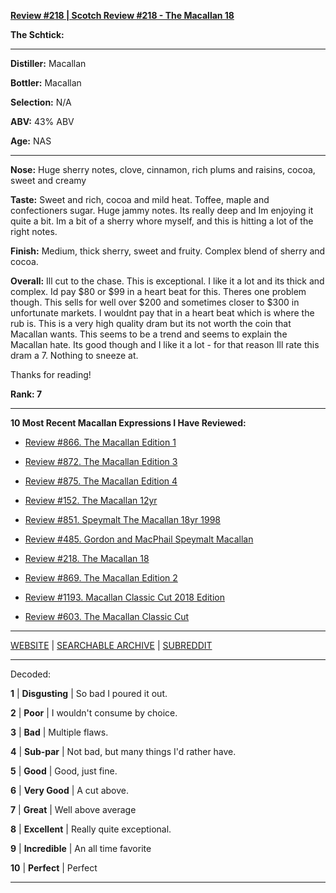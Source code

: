 
[**Review #218 | Scotch Review #218 - The Macallan 18**]( https://t8ke.review/review-218-the-macallan-18/)

**The Schtick:** 

-----

**Distiller:** Macallan

**Bottler:** Macallan

**Selection:** N/A

**ABV:**  43% ABV

**Age:** NAS 

-----

**Nose:**  Huge sherry notes, clove, cinnamon, rich plums and raisins, cocoa, sweet and creamy

**Taste:** Sweet and rich, cocoa and mild heat. Toffee, maple and confectioners sugar. Huge jammy notes. Its really deep and Im enjoying it quite a bit. Im a bit of a sherry whore myself, and this is hitting a lot of the right notes.

**Finish:** Medium, thick sherry, sweet and fruity. Complex blend of sherry and cocoa.

**Overall:** Ill cut to the chase. This is exceptional. I like it a lot and its thick and complex. Id pay $80 or $99 in a heart beat for this. Theres one problem though. This sells for well over $200 and sometimes closer to $300 in unfortunate markets. I wouldnt pay that in a heart beat which is where the rub is. This is a very high quality dram but its not worth the coin that Macallan wants. This seems to be a trend and seems to explain the Macallan hate. Its good though and I like it a lot - for that reason Ill rate this dram a 7. Nothing to sneeze at.

Thanks for reading!

**Rank: 7**

----- 

**10 Most Recent Macallan Expressions I Have Reviewed:** 

- [Review #866. The Macallan Edition 1]( https://t8ke.review/review-866-the-macallan-edition-no-1/) 

- [Review #872. The Macallan Edition 3]( https://t8ke.review/review-872-the-macallan-edition-no-3/) 

- [Review #875. The Macallan Edition 4]( https://t8ke.review/review-875-the-macallan-edition-no-4/) 

- [Review #152. The Macallan 12yr]( https://t8ke.review/review-152-the-macallan-12yr/) 

- [Review #851. Speymalt The Macallan 18yr 1998]( https://t8ke.review/review-851-the-macallan-18yr-speymalt-1998/) 

- [Review #485. Gordon and MacPhail Speymalt Macallan]( https://t8ke.review/review-485-speymalt-macallan-gordon-macphail-9yr/) 

- [Review #218. The Macallan 18]( https://t8ke.review/review-218-the-macallan-18/) 

- [Review #869. The Macallan Edition 2]( https://t8ke.review/review-869-the-macallan-edition-no-2/) 

- [Review #1193. Macallan Classic Cut 2018 Edition]( https://t8ke.review/review-1193-macallan-classic-cut-2018-edition/) 

- [Review #603. The Macallan Classic Cut]( https://t8ke.review/review-603-the-macallan-classic-cut/) 

-----

[WEBSITE](https://t8ke.review) | [SEARCHABLE ARCHIVE](https://t8ke.review/review-archive/) | [SUBREDDIT](https://reddit.com/r/t8kereviews)

-----

Decoded:

**1** | **Disgusting** | So bad I poured it out.

**2** | **Poor** | I wouldn't consume by choice.

**3** | **Bad** | Multiple flaws.

**4** | **Sub-par** | Not bad, but many things I'd rather have.

**5** | **Good** | Good, just fine.

**6** | **Very Good** | A cut above.

**7** | **Great** | Well above average

**8** | **Excellent** | Really quite exceptional.

**9** | **Incredible** | An all time favorite

**10** | **Perfect** | Perfect

----

